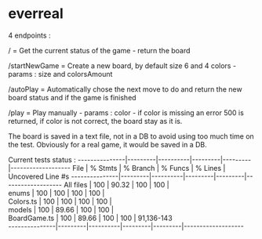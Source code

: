 # everreal

4 endpoints : 

   / = Get the current status of the game - return the board
   
   /startNewGame = Create a new board, by default size 6 and 4 colors
       - params : size and colorsAmount
       
   /autoPlay = Automatically chose the next move to do and return the new board status and if the game is finished   
   
   /play = Play manually
       - params : color
       - if color is missing an error 500 is returned, if color is not correct, the board stay as it is.
       
The board is saved in a text file, not in a DB to avoid using too much time on the test. Obviously for a real game, it would be saved in a DB.       
       
       
Current tests status : 
---------------|---------|----------|---------|---------|-------------------
File           | % Stmts | % Branch | % Funcs | % Lines | Uncovered Line #s 
---------------|---------|----------|---------|---------|-------------------
All files      |     100 |    90.32 |     100 |     100 |                   
 enums         |     100 |      100 |     100 |     100 |                   
  Colors.ts    |     100 |      100 |     100 |     100 |                   
 models        |     100 |    89.66 |     100 |     100 |                   
  BoardGame.ts |     100 |    89.66 |     100 |     100 | 91,136-143        
---------------|---------|----------|---------|---------|-------------------

       
